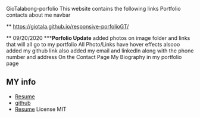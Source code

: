 GioTalabong-porfolio
This website contains the following
    links
        Portfolio
        contacts
        about me
    navbar
    
**    https://giotala.github.io/responsive-porfolioGT/

**    09/20/2020
*********Porfolio Update******
added photos on image folder and links  that will all go to my portfolio
All Photo/Links have hover effects
alsooo added my github link
also added my email and linkedIn along with the phone number and address On the Contact Page
My Biography in my portfolio page


## MY info
  * [Resume](image\GioResume.pdf)
  * [github](https://github.com/giotala)
  * [Resume](https://www.linkedin.com/in/gio-talabong-79086b103/)
License MIT 




